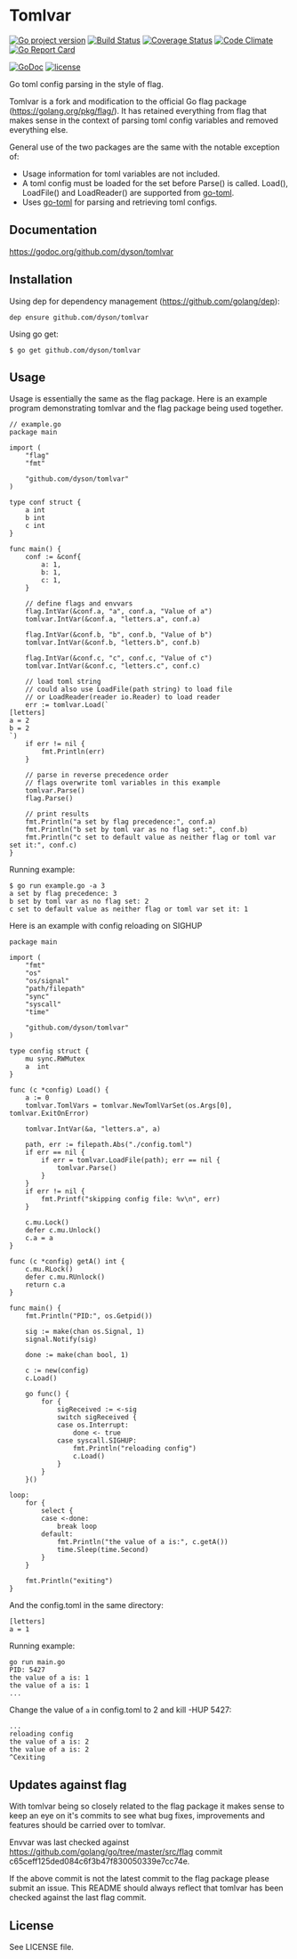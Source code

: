 # Tomlvar

[![Go project version](https://badge.fury.io/go/github.com%2Fdyson%2Ftomlvar.svg)](https://badge.fury.io/go/github.com%2Fdyson%2Ftomlvar)
[![Build Status](https://travis-ci.org/dyson/envvar.svg?branch=master)](https://travis-ci.org/dyson/tomlvar)
[![Coverage Status](https://coveralls.io/repos/github/dyson/tomlvar/badge.svg?branch=master)](https://coveralls.io/github/dyson/tomlvar?branch=master)
[![Code Climate](https://codeclimate.com/github/dyson/tomlvar/badges/gpa.svg)](https://codeclimate.com/github/dyson/tomlvar)
[![Go Report Card](https://goreportcard.com/badge/github.com/dyson/tomlvar)](https://goreportcard.com/report/github.com/dyson/tomlvar)

[![GoDoc](https://godoc.org/github.com/dyson/tomlvar?status.svg)](http://godoc.org/github.com/dyson/tomlvar)
[![license](https://img.shields.io/github/license/dyson/tomlvar.svg)](https://github.com/dyson/tomlvar/blob/master/LICENSE)

Go toml config parsing in the style of flag.

Tomlvar is a fork and modification to the official Go flag package (https://golang.org/pkg/flag/). It has retained everything from flag that makes sense in the context of parsing toml config variables and removed everything else.

General use of the two packages are the same with the notable exception of:
 - Usage information for toml variables are not included.
 - A toml config must be loaded for the set before Parse() is called. Load(), LoadFile() and LoadReader() are supported from [go-toml](https://github.com/pelletier/go-toml/).
 - Uses [go-toml](https://github.com/pelletier/go-toml/) for parsing and retrieving toml configs.

## Documentation
https://godoc.org/github.com/dyson/tomlvar

## Installation
Using dep for dependency management (https://github.com/golang/dep):
```
dep ensure github.com/dyson/tomlvar
```

Using go get:
```
$ go get github.com/dyson/tomlvar
```
## Usage
Usage is essentially the same as the flag package. Here is an example program demonstrating tomlvar and the flag package being used together.

```
// example.go
package main

import (
	"flag"
	"fmt"

	"github.com/dyson/tomlvar"
)

type conf struct {
	a int
	b int
	c int
}

func main() {
	conf := &conf{
		a: 1,
		b: 1,
		c: 1,
	}

	// define flags and envvars
	flag.IntVar(&conf.a, "a", conf.a, "Value of a")
	tomlvar.IntVar(&conf.a, "letters.a", conf.a)

	flag.IntVar(&conf.b, "b", conf.b, "Value of b")
	tomlvar.IntVar(&conf.b, "letters.b", conf.b)
	
	flag.IntVar(&conf.c, "c", conf.c, "Value of c")
	tomlvar.IntVar(&conf.c, "letters.c", conf.c)

	// load toml string
	// could also use LoadFile(path string) to load file
	// or LoadReader(reader io.Reader) to load reader
	err := tomlvar.Load(`
[letters]
a = 2
b = 2
`)
	if err != nil {
		fmt.Println(err)
	}

	// parse in reverse precedence order
	// flags overwrite toml variables in this example
	tomlvar.Parse()
	flag.Parse()
	
	// print results
	fmt.Println("a set by flag precedence:", conf.a)
	fmt.Println("b set by toml var as no flag set:", conf.b) 
	fmt.Println("c set to default value as neither flag or toml var set it:", conf.c)
}
```

Running example:
```
$ go run example.go -a 3
a set by flag precedence: 3
b set by toml var as no flag set: 2
c set to default value as neither flag or toml var set it: 1
```

Here is an example with config reloading on SIGHUP
```
package main

import (
	"fmt"
	"os"
	"os/signal"
	"path/filepath"
	"sync"
	"syscall"
	"time"

	"github.com/dyson/tomlvar"
)

type config struct {
	mu sync.RWMutex
	a  int
}

func (c *config) Load() {
	a := 0
	tomlvar.TomlVars = tomlvar.NewTomlVarSet(os.Args[0], tomlvar.ExitOnError)

	tomlvar.IntVar(&a, "letters.a", a)

	path, err := filepath.Abs("./config.toml")
	if err == nil {
		if err = tomlvar.LoadFile(path); err == nil {
			tomlvar.Parse()
		}
	}
	if err != nil {
		fmt.Printf("skipping config file: %v\n", err)
	}

	c.mu.Lock()
	defer c.mu.Unlock()
	c.a = a
}

func (c *config) getA() int {
	c.mu.RLock()
	defer c.mu.RUnlock()
	return c.a
}

func main() {
	fmt.Println("PID:", os.Getpid())

	sig := make(chan os.Signal, 1)
	signal.Notify(sig)

	done := make(chan bool, 1)

	c := new(config)
	c.Load()

	go func() {
		for {
			sigReceived := <-sig
			switch sigReceived {
			case os.Interrupt:
				done <- true
			case syscall.SIGHUP:
				fmt.Println("reloading config")
				c.Load()
			}
		}
	}()

loop:
	for {
		select {
		case <-done:
			break loop
		default:
			fmt.Println("the value of a is:", c.getA())
			time.Sleep(time.Second)
		}
	}

	fmt.Println("exiting")
}
```
And the config.toml in the same directory:
```
[letters]
a = 1
```


Running example:
```
go run main.go
PID: 5427
the value of a is: 1
the value of a is: 1
...
```

Change the value of `a` in config.toml to 2 and kill -HUP 5427:
```
...
reloading config
the value of a is: 2
the value of a is: 2
^Cexiting
```

## Updates against flag
With tomlvar being so closely related to the flag package it makes sense to keep an eye on it's commits to see what bug fixes, improvements and features should be carried over to tomlvar.

Envvar was last checked against https://github.com/golang/go/tree/master/src/flag commit c65ceff125ded084c6f3b47f830050339e7cc74e.

If the above commit is not the latest commit to the flag package please submit an issue. This README should always reflect that tomlvar has been checked against the last flag commit.

## License
See LICENSE file.
